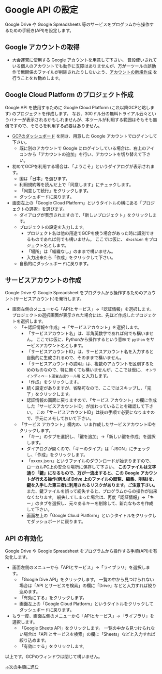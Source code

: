 # Google API の設定

Google Drive や Google Spreadsheets 等のサービスをプログラムから操作するための手続き(API)を設定します。

## Google アカウントの取得

* 大会運営に使用する Google アカウントを用意して下さい。
  普段使いされている個人のアカウントでも動作に支障はありませんが、万が一ツールの誤動作で無関係のファイルが削除されたりしないよう、[アカウントの新規作成](https://accounts.google.com/signup/v2/webcreateaccount?continue=https%3A%2F%2Faccounts.google.com%2FManageAccount%3Fnc%3D1&dsh=S638017899%3A1618735978930867&gmb=exp&biz=false&flowName=GlifWebSignIn&flowEntry=SignUp) を行うことをお勧めします。

## Google Cloud Platform のプロジェクト作成

Google API を使用するために Google Cloud Platform (これ以降GCPと略します) のプロジェクトを作成します。
なお、300ドル分の無料トライアル云々というバナーが表示されるかもしれませんが、本ツールが利用する範囲はそもそも無償ですので、そちらを利用する必要はありません。

* [GCPのダッシュボード](https://console.cloud.google.com/) を開き、用意した Google アカウントでログインして下さい。
  * 既に別のアカウントで Google にログインしている場合は、右上のアイコンから「アカウントの追加」を行い、アカウントを切り替えて下さい。
* 初めてGCPを利用する場合は、「ようこそ」というダイアログが表示されます。
  * 国は「日本」を選びます。
  * 利用規約等を読んだ上で「同意します」にチェックします。
  * 「同意して続行」をクリックします。
  * ダッシュボードに戻ります。
* 画面左上の「Google Cloud Platform」というタイトルの横にある「プロジェクトの選択」を選びます。
  * ダイアログが表示されますので、「新しいプロジェクト」をクリックします。
  * プロジェクトの設定を入力します。
    * プロジェクト名は他の用途でGCPを使う場合があった時に識別できるものであれば何でも構いません。
      ここでは仮に、 `dkoshien` をプロジェクト名とします。
    * 「場所」は「組織なし」のままで構いません。
    * 入力出来たら「作成」をクリックして下さい。
  * 自動的にダッシュボードに戻ります。

## サービスアカウントの作成

Google Drive や Google Spreadsheet をプログラムから操作するためのアカウント(サービスアカウント)を発行します。

* 画面左側のメニューから「APIとサービス」→「認証情報」を選択します。
  プロジェクトの選択画面が表示された場合には、先ほど作成したプロジェクトを選択します。
  * 「＋認証情報を作成」→「サービスアカウント」を選択します。
    * 「サービスアカウント名」は、半角英数字であれば何でも構いません。
      ここでは仮に、Pythonから操作するという意味で `python` をサービスアカウント名とします。
    * 「サービスアカウントID」は、サービスアカウント名を入力すると自動的に生成されるので、そのままで構いません。
    * 「サービスアカウントの説明」は、複数のアカウントを区別するためのものなので、特に無くても構いませんが、ここでは仮に、 `オンラインディベート運営支援ツール用` と入力します。
    * 「作成」をクリックします。
    * 続く設定がありますが、省略可なので、ここではスキップし、「完了」をクリックします。
    * 認証情報の画面に戻りますので、「サービス アカウント」の欄に作成した「サービスアカウントID」が加わっていることを確認して下さい。
      この「サービスアカウントID」は後の手順で必要になりますので、手元にメモしておいて下さい。
  * 「サービス アカウント」欄内の、いま作成したサービスアカウントIDをクリックします。
    * 「キー」のタブを選択し、「鍵を追加」→「新しい鍵を作成」を選択します。
    * ダイアログが開くので、「キーのタイプ」は「JSON」にチェックし、「作成」をクリックします。
    * 「xxxxx.json」というファイルのダウンロードが始まりますので、ローカルPC上の安全な場所に保存して下さい。
      **このファイルは文字通り「鍵」になるもので、万が一流出すると、この Google アカウントが行える操作(例えば Drive 上のファイルの閲覧、編集、削除)を、鍵を入手した第三者に利用されるリスクがあります。ご注意下さい。**
      また、鍵ファイルを誤って紛失すると、プログラムからの操作が出来なくなります。
      紛失してしまった場合は、再度「認証情報」→「キー」のタブを選択し、元々あるキーを削除して、新たなものを作成して下さい。
    * 画面左上の「Google Cloud Platform」というタイトルをクリックしてダッシュボードに戻ります。

## API の有効化

Google Drive や Google Spreadsheet をプログラムから操作する手順(API)を有効化します。

* 画面左側のメニューから「APIとサービス」→「ライブラリ」を選択します。
  * 「Google Dive API」をクリックします。
    一覧の中から見つけられない場合は「API とサービスを検索」の欄に「Drive」などと入力すれば絞り込めます。
  * 「有効にする」をクリックします。
  * 画面左上の「Google Cloud Platform」というタイトルをクリックしてダッシュボードに戻ります。
* もう一度、画面左側のメニューから「APIとサービス」→「ライブラリ」を選択します。
  * 「Google Sheets API」をクリックします。
    一覧の中から見つけられない場合は「API とサービスを検索」の欄に「Sheets」などと入力すれば絞り込めます。
  * 「有効にする」をクリックします。

以上です。GCPのウィンドウは閉じて構いません。

[→次の手順に進む](zoom-api.md)
